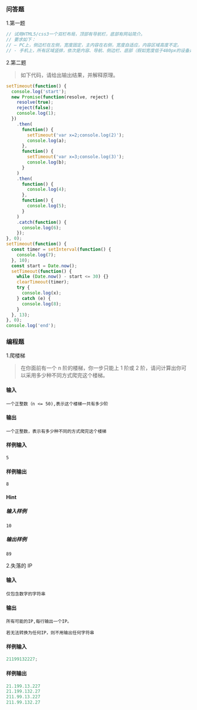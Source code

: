 ### 问答题

1.第一题

```javascript
// 试用HTML5/css3一个双栏布局，顶部有导航栏，底部有网站简介。
// 要求如下：
// — PC上，侧边栏在左侧，宽度固定，主内容在右侧，宽度自适应，内容区域高度不定。
// - 手机上，所有区域竖排，依次是内容、导航、侧边栏、底部（假如宽度低于480px的设备是手机）
```

2.第二题

> 如下代码，请给出输出结果，并解释原理。

```javascript
setTimeout(function() {
  console.log('start');
  new Promise(function(resolve, reject) {
    resolve(true);
    reject(false);
    console.log(1);
  })
    .then(
      function() {
        setTimeout('var x=2;console.log(2)');
        console.log(a);
      },
      function() {
        setTimeout('var x=3;console.log(3)');
        console.log(b);
      }
    )
    .then(
      function() {
        console.log(4);
      },
      function() {
        console.log(5);
      }
    )
    .catch(function() {
      console.log(6);
    });
}, 0);
setTimeout(function() {
  const timer = setInterval(function() {
    console.log(7);
  }, 10);
  const start = Date.now();
  setTimeout(function() {
    while (Date.now() - start <= 30) {}
    clearTimeout(timer);
    try {
      console.log(x);
    } catch (e) {
      console.log(8);
    }
  }, 13);
}, 0);
console.log('end');
```

### 编程题

1.爬楼梯

> 在你面前有一个 n 阶的楼梯，你一步只能上 1 阶或 2 阶，请问计算出你可以采用多少种不同方式爬完这个楼梯。

#### 输入

`一个正整数（n <= 50),表示这个楼梯一共有多少阶`

#### 输出

`一个正整数，表示有多少种不同的方式爬完这个楼梯`

#### 样例输入

`5`

#### 样例输出

`8`

#### Hint

##### 输入样例

`10`

##### 输出样例

`89`

2.失落的 IP

#### 输入

`仅包含数字的字符串`

#### 输出

`所有可能的IP,每行输出一个IP。`

`若无法转换为任何IP，则不用输出任何字符串`

#### 样例输入

```javascript
21199132227;
```

#### 样例输出

```javascript
21.199.13.227
21.199.132.27
211.99.13.227
211.99.132.27
```
